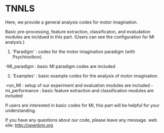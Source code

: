 # TNNLS

Here, we provide a general analysis codes for motor imagination. 

Basic pre-processing, feature extraction, classificaton, and evaludation modules are incldued in this part. 
(Users can see the configuration for MI analysis.)

1) 'Paradigm'
: codes for the motor imagination paradigm (with Psychtoolbox)

-MI_paradigm : basic MI paradigm codes are included

2) 'Examples'
: basic example codes for the analysis of motor imagination.

-run_MI : setup of our experiment and evaluation modules are included
-mi_performance : basic feature extraction and classification modules are included

If users are interested in basic codes for MI, this part will be helpful for your understanding.

If you have any questions about our code, please leave any message. web site: http://openbmi.org
 
